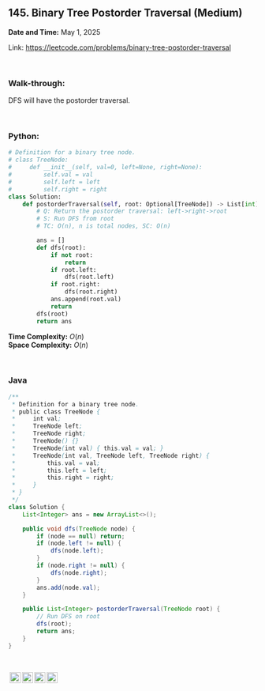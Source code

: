 ## 145. Binary Tree Postorder Traversal (Medium)
**Date and Time:** May 1, 2025

Link: https://leetcode.com/problems/binary-tree-postorder-traversal

<br>

### Walk-through: 
DFS will have the postorder traversal.

<br>

### Python:
```python
# Definition for a binary tree node.
# class TreeNode:
#     def __init__(self, val=0, left=None, right=None):
#         self.val = val
#         self.left = left
#         self.right = right
class Solution:
    def postorderTraversal(self, root: Optional[TreeNode]) -> List[int]:
        # Q: Return the postorder traversal: left->right->root
        # S: Run DFS from root
        # TC: O(n), n is total nodes, SC: O(n)

        ans = []
        def dfs(root):
            if not root:
                return
            if root.left:
                dfs(root.left)
            if root.right:
                dfs(root.right)
            ans.append(root.val)
            return
        dfs(root)
        return ans
```
**Time Complexity:** $O(n)$ <br>
**Space Complexity:** $O(n)$

<br>

### Java
```java
/**
 * Definition for a binary tree node.
 * public class TreeNode {
 *     int val;
 *     TreeNode left;
 *     TreeNode right;
 *     TreeNode() {}
 *     TreeNode(int val) { this.val = val; }
 *     TreeNode(int val, TreeNode left, TreeNode right) {
 *         this.val = val;
 *         this.left = left;
 *         this.right = right;
 *     }
 * }
 */
class Solution {
    List<Integer> ans = new ArrayList<>();

    public void dfs(TreeNode node) {
        if (node == null) return;
        if (node.left != null) {
            dfs(node.left);
        }
        if (node.right != null) {
            dfs(node.right);
        }
        ans.add(node.val);
    }

    public List<Integer> postorderTraversal(TreeNode root) {
        // Run DFS on root
        dfs(root);
        return ans;
    }
}
```

<br>

<img style="height:22px!important;margin-left:3px;vertical-align:text-bottom;" src="https://mirrors.creativecommons.org/presskit/icons/cc.svg?ref=chooser-v1" alt="CC BY-NC-SA" title="CC BY-NC-SA"><img style="height:22px!important;margin-left:3px;vertical-align:text-bottom;" src="https://mirrors.creativecommons.org/presskit/icons/by.svg?ref=chooser-v1" alt="BY: credit must be given to the creator" title="BY: credit must be given to the creator"><img style="height:22px!important;margin-left:3px;vertical-align:text-bottom;" src="https://mirrors.creativecommons.org/presskit/icons/nc.svg?ref=chooser-v1" alt="NC: Only noncommercial uses of the work are permitted" title="NC: Only noncommercial uses of the work are permitted"><img style="height:22px!important;margin-left:3px;vertical-align:text-bottom;" src="https://mirrors.creativecommons.org/presskit/icons/sa.svg?ref=chooser-v1" alt="SA: Adaptations must be shared under the same terms" title="SA: Adaptations must be shared under the same terms">